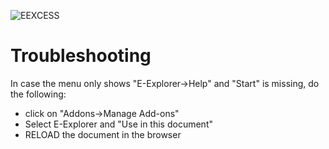 ![EEXCESS](http://eexcess.eu/wp-content/uploads/2013/04/eexcess_Logo_neu1.jpg "EEXCESS")

# Troubleshooting
In case the menu only shows "E-Explorer->Help" and "Start" is missing, do the following:

- click on "Addons->Manage Add-ons" 
- Select E-Explorer and "Use in this document"
- RELOAD the document in the browser